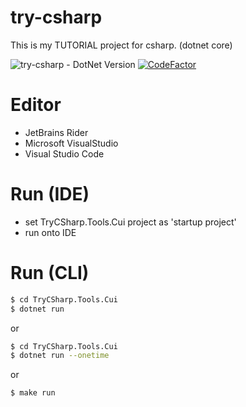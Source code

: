 # try-csharp
This is my TUTORIAL project for csharp. (dotnet core)

![try-csharp - DotNet Version](https://img.shields.io/badge/dotnetcore-3.1-blue.svg)
[![CodeFactor](https://www.codefactor.io/repository/github/devlights/try-csharp/badge)](https://www.codefactor.io/repository/github/devlights/try-csharp)

# Editor
- JetBrains Rider
- Microsoft VisualStudio
- Visual Studio Code

# Run (IDE)
+ set TryCSharp.Tools.Cui project as 'startup project'
+ run onto IDE

# Run (CLI)

```sh
$ cd TryCSharp.Tools.Cui
$ dotnet run
```

or 

```sh
$ cd TryCSharp.Tools.Cui
$ dotnet run --onetime
```

or

```sh
$ make run
```
